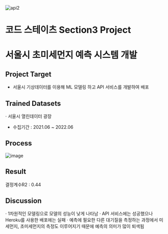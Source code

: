 ![api2](https://user-images.githubusercontent.com/93903157/177038718-f2af1fb2-81c0-49f1-9279-4ca4e06a32f8.gif)

# 코드 스테이츠 Section3 Project

# 서울시 초미세먼지 예측 시스템 개발
## Project Target
- 서울시 기상데이터를 이용해 ML 모델링 하고  API 서비스를 개발하여 배포

## Trained Datasets
· 서울시 열린데이터 광장
   - 수집기간 : 2021.06 ~ 2022.06

## Process
![image](https://user-images.githubusercontent.com/93903157/177038400-caafaa0f-c019-46e0-86b3-8dbf130db46d.png)

## Result
결정계수R2 : 0.44
## Discussion
· 1차원적인 모델링으로 모델의 성능이 낮게 나타남 
· API 서비스에는 성공했으나 Heroku를 사용한 배포에는 실패
· 예측에 필요한 다른 대기질을 측정하는 과정에서 미세먼지, 초미세먼지의 측정도 이루어지기 때문에 예측의 의미가 많이 퇴색됨



